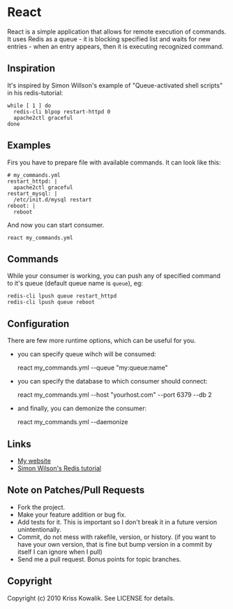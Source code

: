 # React

React is a simple application that allows for remote execution of commands.
It uses Redis as a queue - it is blocking specified list and waits for new 
entries - when an entry appears, then it is executing recognized command.

## Inspiration

It's inspired by Simon Willson's example of "Queue-activated shell scripts"
in his redis-tutorial:

    while [ 1 ] do
      redis-cli blpop restart-httpd 0
      apache2ctl graceful
    done

## Examples

Firs you have to prepare file with available commands. It can look like this: 

    # my_commands.yml
    restart_httpd: |
      apache2ctl graceful
    restart_mysql: |
      /etc/init.d/mysql restart
    reboot: |
      reboot
   
And now you can start consumer. 

    react my_commands.yml

## Commands

While your consumer is working, you can push any of specified command to it's 
queue (default queue name is `queue`), eg:

    redis-cli lpush queue restart_httpd
    redis-cli lpush queue reboot

## Configuration
  
There are few more runtime options, which can be useful for you. 

* you can specify queue wihch will be consumed:

    react my_commands.yml --queue "my:queue:name"

* you can specify the database to which consumer should connect:

    react my_commands.yml --host "yourhost.com" --port 6379 --db 2

* and finally, you can demonize the consumer:

    react my_commands.yml --daemonize

## Links

* [My website](http://nu7hatch.com/)
* [Simon Wilson's Redis tutorial](http://simonwillison.net/static/2010/redis-tutorial/)

## Note on Patches/Pull Requests
 
* Fork the project.
* Make your feature addition or bug fix.
* Add tests for it. This is important so I don't break it in a
  future version unintentionally.
* Commit, do not mess with rakefile, version, or history.
  (if you want to have your own version, that is fine but bump version in a commit by itself I can ignore when I pull)
* Send me a pull request. Bonus points for topic branches.

## Copyright

Copyright (c) 2010 Kriss Kowalik. See LICENSE for details.    
